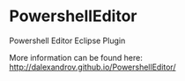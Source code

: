 PowershellEditor
================

Powershell Editor Eclipse Plugin

More information can be found here: http://dalexandrov.github.io/PowershellEditor/

